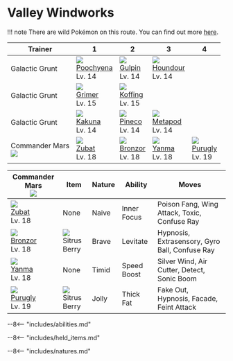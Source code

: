 # Valley Windworks

!!! note
    There are wild Pokémon on this route. You can find out more [here](../../wild_pokemon/valley_windworks/).


Trainer                     | 1                                 | 2                               | 3                                | 4
---                         | ---                               | ---                             | ---                              | ---
Galactic Grunt              | ![][261]<br>[Poochyena]<br>Lv. 14 | ![][316]<br>[Gulpin]<br>Lv. 14  | ![][228]<br>[Houndour]<br>Lv. 14 | &nbsp;
Galactic Grunt              | ![][088]<br>[Grimer]<br>Lv. 15    | ![][109]<br>[Koffing]<br>Lv. 15 | &nbsp;                           | &nbsp;
Galactic Grunt              | ![][014]<br>[Kakuna]<br>Lv. 14    | ![][204]<br>[Pineco]<br>Lv. 14  | ![][011]<br>[Metapod]<br>Lv. 14  | &nbsp;
Commander Mars<br>![][mars] | ![][041]<br>[Zubat]<br>Lv. 18     | ![][436]<br>[Bronzor]<br>Lv. 18 | ![][193]<br>[Yanma]<br>Lv. 18    | ![][432]<br>[Purugly]<br>Lv. 19

Commander Mars<br>![][mars]     | Item                              | Nature | Ability     | Moves
---                             | ---                               | ---    | ---         | ---
![][041]<br>[Zubat]<br>Lv. 18   | None                              | Naive  | Inner Focus | Poison Fang, Wing Attack, Toxic, Confuse Ray
![][436]<br>[Bronzor]<br>Lv. 18 | ![][sitrus-berry]<br>Sitrus Berry | Brave  | Levitate    | Hypnosis, Extrasensory, Gyro Ball, Confuse Ray
![][193]<br>[Yanma]<br>Lv. 18   | None                              | Timid  | Speed Boost | Silver Wind, Air Cutter, Detect, Sonic Boom
![][432]<br>[Purugly]<br>Lv. 19 | ![][sitrus-berry]<br>Sitrus Berry | Jolly  | Thick Fat   | Fake Out, Hypnosis, Facade, Feint Attack

--8<-- "includes/abilities.md"

--8<-- "includes/held_items.md"

--8<-- "includes/natures.md"

[Metapod]: ../../pokemon_changes/011/
[Kakuna]: ../../pokemon_changes/014/
[Zubat]: ../../pokemon_changes/041/
[Grimer]: ../../pokemon_changes/088/
[Koffing]: ../../pokemon_changes/109/
[Yanma]: ../../pokemon_changes/193/
[Pineco]: ../../pokemon_changes/204/
[Houndour]: ../../pokemon_changes/228/
[Poochyena]: ../../pokemon_changes/261/
[Gulpin]: ../../pokemon_changes/316/
[Purugly]: ../../pokemon_changes/432/
[Bronzor]: ../../pokemon_changes/436/
[sitrus-berry]: ../img/items/sitrus-berry.png
[011]: ../img/pokemon/011.png
[014]: ../img/pokemon/014.png
[041]: ../img/pokemon/041.png
[088]: ../img/pokemon/088.png
[109]: ../img/pokemon/109.png
[193]: ../img/pokemon/193.png
[204]: ../img/pokemon/204.png
[228]: ../img/pokemon/228.png
[261]: ../img/pokemon/261.png
[316]: ../img/pokemon/316.png
[432]: ../img/pokemon/432.png
[436]: ../img/pokemon/436.png
[mars]: ../img/trainer/mars.png

